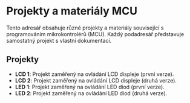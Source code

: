 # Projekty a materiály MCU

Tento adresář obsahuje různé projekty a materiály související s programováním mikrokontrolérů (MCU). Každý podadresář představuje samostatný projekt s vlastní dokumentací.

## Projekty

*   **LCD 1**: Projekt zaměřený na ovládání LCD displeje (první verze).
*   **LCD 2**: Projekt zaměřený na ovládání LCD displeje (druhá verze).
*   **LED 1**: Projekt zaměřený na ovládání LED diod (první verze).
*   **LED 2**: Projekt zaměřený na ovládání LED diod (druhá verze).
